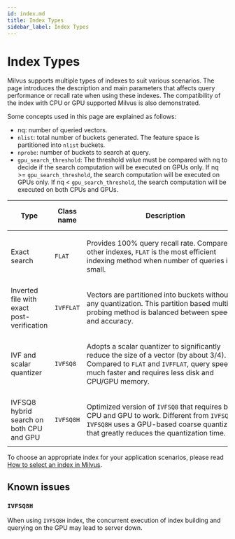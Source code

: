 ```yaml
---
id: index.md
title: Index Types
sidebar_label: Index Types
---
```


# Index Types

Milvus supports multiple types of indexes to suit various scenarios. The page introduces the description and main parameters that affects query performance or recall rate when using these indexes. The compatibility of the index with CPU or GPU supported Milvus is also demonstrated.

Some concepts used in this page are explained as follows:

- nq: number of queried vectors.
- `nlist`: total number of buckets generated. The feature space is partitioned into `nlist` buckets. 
- `nprobe`: number of buckets to search at query.
- `gpu_search_threshold`: The threshold value must be compared with nq to decide if the search computation will be executed on GPUs only. If nq >= `gpu_search_threshold`, the search computation will be executed on GPUs only. If nq < `gpu_search_threshold`, the search computation will be executed on both CPUs and GPUs.

| Type                                       | Class name | Description                                                  | Affecting parameters                          | CPU-only Milvus | GPU-enabled Milvus |
| ------------------------------------------ | ---------- | ------------------------------------------------------------ | --------------------------------------------- | --------------- | ------------------ |
| Exact search                               | `FLAT`     | <p style="width: 360px">Provides 100% query recall rate. Compared to other indexes, `FLAT` is the most efficient indexing method when number of queries is small.</p> | nq                                            | ✔️               | ✔️                  |
| Inverted file with exact post-verification | `IVFFLAT`  | <p style="width: 360px">Vectors are partitioned into buckets without any quantization. This partition based multi-probing method is balanced between speed and accuracy.</p> | nq, `nprobe`                                  | ✔️               | ✔️                  |
| IVF and scalar quantizer                   | `IVFSQ8`   | <p style="width: 360px">Adopts a scalar quantizer to significantly reduce the size of a vector (by about 3/4). Compared to `FLAT` and `IVFFLAT`, query speed is much faster and requires less disk and CPU/GPU memory.</p> | nq, `nprobe`, `nlist`                         | ✔️               | ✔️                  |
| IVFSQ8 hybrid search on both CPU and GPU   | `IVFSQ8H`  | <p style="width: 360px">Optimized version of `IVFSQ8` that requires both CPU and GPU to work. Different from `IVFSQ8`,  `IVFSQ8H` uses a GPU-based coarse quantizer that greatly reduces the quantization time.</p> | nq, `nprobe`, `gpu_search_threshold`, `nlist` | ❌               | ✔️                  |


To choose an appropriate index for your application scenarios, please read [How to select an index in Milvus](https://medium.com/@milvusio/how-to-choose-an-index-in-milvus-4f3d15259212).

## Known issues

### `IVFSQ8H`

When using `IVFSQ8H` index, the concurrent execution of index building and querying on the GPU may lead to server down. 


